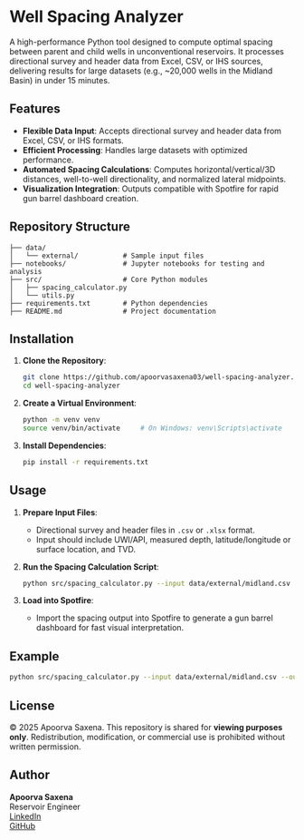 # Well Spacing Analyzer

A high-performance Python tool designed to compute optimal spacing between parent and child wells in unconventional reservoirs. It processes directional survey and header data from Excel, CSV, or IHS sources, delivering results for large datasets (e.g., ~20,000 wells in the Midland Basin) in under 15 minutes.

## Features

- **Flexible Data Input**: Accepts directional survey and header data from Excel, CSV, or IHS formats.
- **Efficient Processing**: Handles large datasets with optimized performance.
- **Automated Spacing Calculations**: Computes horizontal/vertical/3D distances, well-to-well directionality, and normalized lateral midpoints.
- **Visualization Integration**: Outputs compatible with Spotfire for rapid gun barrel dashboard creation.

## Repository Structure

```
├── data/
│   └── external/           # Sample input files
├── notebooks/              # Jupyter notebooks for testing and analysis
├── src/                    # Core Python modules
│   ├── spacing_calculator.py
│   └── utils.py
├── requirements.txt        # Python dependencies
├── README.md               # Project documentation
```

## Installation

1. **Clone the Repository**:
   ```bash
   git clone https://github.com/apoorvasaxena03/well-spacing-analyzer.git
   cd well-spacing-analyzer
   ```

2. **Create a Virtual Environment**:
   ```bash
   python -m venv venv
   source venv/bin/activate     # On Windows: venv\Scripts\activate
   ```

3. **Install Dependencies**:
   ```bash
   pip install -r requirements.txt
   ```

## Usage

1. **Prepare Input Files**:
   - Directional survey and header files in `.csv` or `.xlsx` format.
   - Input should include UWI/API, measured depth, latitude/longitude or surface location, and TVD.

2. **Run the Spacing Calculation Script**:
   ```bash
   python src/spacing_calculator.py --input data/external/midland.csv --output results/midland_spacing.csv
   ```

3. **Load into Spotfire**:
   - Import the spacing output into Spotfire to generate a gun barrel dashboard for fast visual interpretation.

## Example

```bash
python src/spacing_calculator.py --input data/external/midland.csv --output results/midland_spacing.csv
```

## License

© 2025 Apoorva Saxena. This repository is shared for **viewing purposes only**. Redistribution, modification, or commercial use is prohibited without written permission.

## Author

**Apoorva Saxena**  
Reservoir Engineer  
[LinkedIn](https://www.linkedin.com/in/apoorvasaxena)  
[GitHub](https://github.com/apoorvasaxena03)
